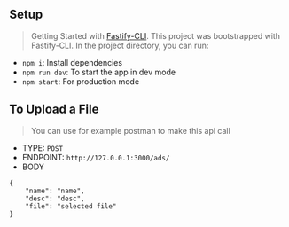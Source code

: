 ## Setup
> Getting Started with [Fastify-CLI](https://www.npmjs.com/package/fastify-cli). This project was bootstrapped with Fastify-CLI.
In the project directory, you can run:

- `npm i`: Install dependencies
- `npm run dev`: To start the app in dev mode
- `npm start`: For production mode


## To Upload a File

> You can use for example postman to make this api call

- TYPE: `POST`
- ENDPOINT: `http://127.0.0.1:3000/ads/`
- BODY
```
{
    "name": "name",
    "desc": "desc",
    "file": "selected file"
}
```


